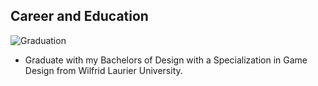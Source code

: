 ## Career and Education
![Graduation](Grad.jpeg)
* Graduate with my Bachelors of Design with a Specialization in Game Design from Wilfrid Laurier University.
